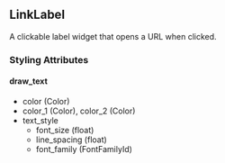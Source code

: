 ## LinkLabel
A clickable label widget that opens a URL when clicked.

### Styling Attributes
#### draw_text
- color (Color)
- color_1 (Color), color_2 (Color)
- text_style
    - font_size (float)
    - line_spacing (float)
    - font_family (FontFamilyId)